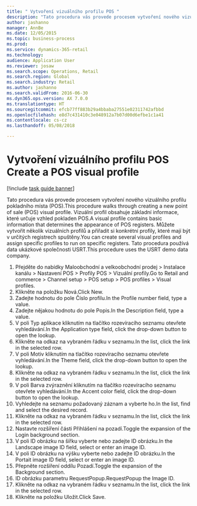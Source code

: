 ```yaml
--- 
title: " Vytvoření vizuálního profilu POS "
description: "Tato procedura vás provede procesem vytvoření nového vizuálního profilu pokladního místa (POS)."
author: jashanno
manager: AnnBe
ms.date: 12/05/2015
ms.topic: business-process
ms.prod: 
ms.service: dynamics-365-retail
ms.technology: 
audience: Application User
ms.reviewer: josaw
ms.search.scope: Operations, Retail
ms.search.region: Global
ms.search.industry: Retail
ms.author: jashanno
ms.search.validFrom: 2016-06-30
ms.dyn365.ops.version: AX 7.0.0
ms.translationtype: HT
ms.sourcegitcommit: efcb77ff883b29a4bbaba27551e02311742afbbd
ms.openlocfilehash: e8d7c431410c3e048912a7b07d00d6efbe1c1a41
ms.contentlocale: cs-cz
ms.lasthandoff: 05/08/2018

---
```

# <a name="create-a-pos-visual-profile"></a><span data-ttu-id="671fb-103"> Vytvoření vizuálního profilu POS </span><span class="sxs-lookup"><span data-stu-id="671fb-103">Create a POS visual profile</span></span> 

[!include [task guide banner](../includes/task-guide-banner.md)]

<span data-ttu-id="671fb-104">Tato procedura vás provede procesem vytvoření nového vizuálního profilu pokladního místa (POS).</span><span class="sxs-lookup"><span data-stu-id="671fb-104">This procedure walks through creating a new point of sale (POS) visual profile.</span></span> <span data-ttu-id="671fb-105">Vizuální profil obsahuje základní informace, které určuje vzhled pokladen POS.</span><span class="sxs-lookup"><span data-stu-id="671fb-105">A visual profile contains basic information that determines the appearance of POS registers.</span></span> <span data-ttu-id="671fb-106">Můžete vytvořit několik vizuálních profilů a přiřadit si konkrétní profily, které mají být v určitých registrech spuštěny.</span><span class="sxs-lookup"><span data-stu-id="671fb-106">You can create several visual profiles and assign specific profiles to run on specific registers.</span></span> <span data-ttu-id="671fb-107">Tato procedura používá data ukázkové společnosti USRT.</span><span class="sxs-lookup"><span data-stu-id="671fb-107">This procedure uses the USRT demo data company.</span></span>

1. <span data-ttu-id="671fb-108">Přejděte do nabídky Maloobchodní a velkoobchodní prodej > Instalace kanálu > Nastavení POS > Profily POS > Vizuální profily.</span><span class="sxs-lookup"><span data-stu-id="671fb-108">Go to Retail and commerce > Channel setup > POS setup > POS profiles > Visual profiles.</span></span>
2. <span data-ttu-id="671fb-109">Klikněte na položku Nová.</span><span class="sxs-lookup"><span data-stu-id="671fb-109">Click New.</span></span>
3. <span data-ttu-id="671fb-110">Zadejte hodnotu do pole Číslo profilu.</span><span class="sxs-lookup"><span data-stu-id="671fb-110">In the Profile number field, type a value.</span></span>
4. <span data-ttu-id="671fb-111">Zadejte nějakou hodnotu do pole Popis.</span><span class="sxs-lookup"><span data-stu-id="671fb-111">In the Description field, type a value.</span></span>
5. <span data-ttu-id="671fb-112">V poli Typ aplikace kliknutím na tlačítko rozevíracího seznamu otevřete vyhledávání.</span><span class="sxs-lookup"><span data-stu-id="671fb-112">In the Application type field, click the drop-down button to open the lookup.</span></span>
6. <span data-ttu-id="671fb-113">Klikněte na odkaz na vybraném řádku v seznamu.</span><span class="sxs-lookup"><span data-stu-id="671fb-113">In the list, click the link in the selected row.</span></span>
7. <span data-ttu-id="671fb-114">V poli Motiv kliknutím na tlačítko rozevíracího seznamu otevřete vyhledávání.</span><span class="sxs-lookup"><span data-stu-id="671fb-114">In the Theme field, click the drop-down button to open the lookup.</span></span>
8. <span data-ttu-id="671fb-115">Klikněte na odkaz na vybraném řádku v seznamu.</span><span class="sxs-lookup"><span data-stu-id="671fb-115">In the list, click the link in the selected row.</span></span>
9. <span data-ttu-id="671fb-116">V poli Barva zvýraznění kliknutím na tlačítko rozevíracího seznamu otevřete vyhledávání.</span><span class="sxs-lookup"><span data-stu-id="671fb-116">In the Accent color field, click the drop-down button to open the lookup.</span></span>
10. <span data-ttu-id="671fb-117">Vyhledejte na seznamu požadovaný záznam a vyberte ho.</span><span class="sxs-lookup"><span data-stu-id="671fb-117">In the list, find and select the desired record.</span></span>
11. <span data-ttu-id="671fb-118">Klikněte na odkaz na vybraném řádku v seznamu.</span><span class="sxs-lookup"><span data-stu-id="671fb-118">In the list, click the link in the selected row.</span></span>
12. <span data-ttu-id="671fb-119">Nastavte rozšíření části Přihlášení na pozadí.</span><span class="sxs-lookup"><span data-stu-id="671fb-119">Toggle the expansion of the Login background section.</span></span>
13. <span data-ttu-id="671fb-120">V poli ID obrázku na šířku vyberte nebo zadejte ID obrázku.</span><span class="sxs-lookup"><span data-stu-id="671fb-120">In the Landscape image ID field, select or enter an image ID.</span></span>
14. <span data-ttu-id="671fb-121">V poli ID obrázku na výšku vyberte nebo zadejte ID obrázku.</span><span class="sxs-lookup"><span data-stu-id="671fb-121">In the Portait image ID field, select or enter an image ID.</span></span>
15. <span data-ttu-id="671fb-122">Přepněte rozšíření oddílu Pozadí.</span><span class="sxs-lookup"><span data-stu-id="671fb-122">Toggle the expansion of the Background section.</span></span>
16. <span data-ttu-id="671fb-123">ID obrázku parametru RequestPopup.</span><span class="sxs-lookup"><span data-stu-id="671fb-123">RequestPopup the Image ID.</span></span>
17. <span data-ttu-id="671fb-124">Klikněte na odkaz na vybraném řádku v seznamu.</span><span class="sxs-lookup"><span data-stu-id="671fb-124">In the list, click the link in the selected row.</span></span>
18. <span data-ttu-id="671fb-125">Klikněte na položku Uložit.</span><span class="sxs-lookup"><span data-stu-id="671fb-125">Click Save.</span></span>



